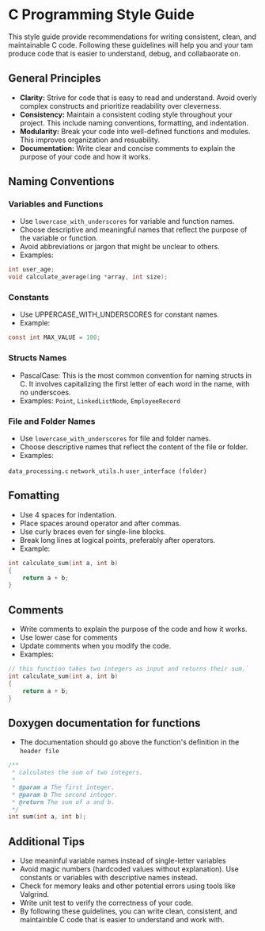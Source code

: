 # C Programming Style Guide

This style guide provide recommendations for writing consistent, clean, and maintainable C code. Following these guidelines will help you and your tam produce code that is easier to understand, debug, and collabaorate on.

## General Principles

* **Clarity:** Strive for code that is easy to read and understand. Avoid overly complex constructs and prioritize readability over cleverness.
* **Consistency:** Maintain a consistent coding style throughout your project. This include naming conventions, formatting, and indentation.
* **Modularity:** Break your code into well-defined functions and modules. This improves organization and resuability.
* **Documentation:** Write clear and concise comments to explain the purpose of your code and how it works.

## Naming Conventions

### Variables and Functions

* Use `lowercase_with_underscores` for variable and function names.
* Choose descriptive and meaningful names that reflect the purpose of the variable or function.
* Avoid abbreviations or jargon that might be unclear to others.
* Examples:

```c
int user_age;
void calculate_average(ing *array, int size);
```

### Constants

* Use UPPERCASE_WITH_UNDERSCORES for constant names.
* Example:

```c
const int MAX_VALUE = 100;
```

### Structs Names

* PascalCase: This is the most common convention for naming structs in C. It involves capitalizing the first letter of each word in the name, with no underscoes.
* Examples: `Point`, `LinkedListNode`, `EmployeeRecord`

### File and Folder Names

* Use `lowercase_with_underscores` for file and folder names.
* Choose descriptive names that reflect the content of the file or folder.
* Examples:

`data_processing.c`
`network_utils.h`
`user_interface (folder)`

## Fomatting

* Use 4 spaces for indentation.
* Place spaces around operator and after commas.
* Use curly braces even for single-line blocks.
* Break long lines at logical points, preferably after operators.
* Example:

```c
int calculate_sum(int a, int b) 
{
    return a + b;
}
```

## Comments

* Write comments to explain the purpose of the code and how it works.
* Use lower case for comments
* Update comments when you modify the code.
* Examples:

```c
// this function takes two integers as input and returns their sum.`
int calculate_sum(int a, int b) 
{
    return a + b;
}
```

## Doxygen documentation for functions

* The documentation should go above the function's definition in the `header file`

```c
/**
 * calculates the sum of two integers.
 *
 * @param a The first integer.
 * @param b The second integer.
 * @return The sum of a and b.
 */
int sum(int a, int b);
```

## Additional Tips

* Use meaninful variable names instead of single-letter variables
* Avoid magic numbers (hardcoded values without explanation). Use constants or variables with descriptive names instead.
* Check for memory leaks and other potential errors using tools like Valgrind.
* Write unit test to verify the correctness of your code.
* By following these guidelines, you can write clean, consistent, and maintainble C code that is easier to understand and work with. 
  

